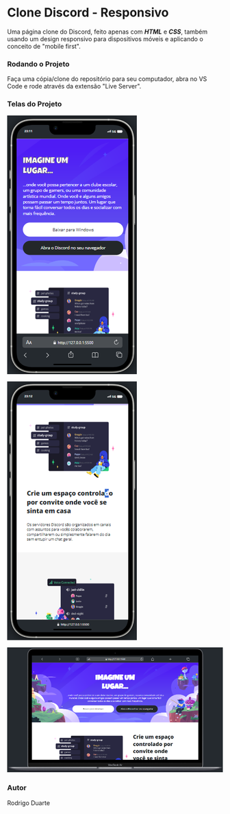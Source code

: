 # Clone Discord - Responsivo

Uma página clone do Discord, feito apenas com **_HTML_** e **_CSS_**, também usando um design responsivo para dispositivos móveis e aplicando o conceito de "mobile first".

### Rodando o Projeto

Faça uma cópia/clone do repositório para seu computador, abra no VS Code e rode através da extensão "Live Server".

### Telas do Projeto

![](assets/img/20240304_231238_image.png)

![](assets/img/20240304_231340_image.png)

![](assets/img/20240304_231429_image.png)

### Autor

Rodrigo Duarte
